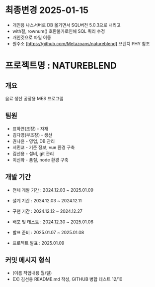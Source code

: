 # 최종변경 2025-01-15
- 개인용 나스서버로 DB 옮기면서 SQL버전 5.0.3으로 내리고
- with절, rownum() 호환불가로인해 SQL 쿼리 수정
- 개인깃으로 파일 이동
- 원주소 [https://github.com/Metazoans/natureblend] 브렌치 PHY 참조

# 프로젝트명 : NATUREBLEND

## 개요
음료 생산 공장용 MES 프로그램

## 팀원
 - 표하연(조장) - 자재
 - 김다영(부조장) - 생산
 - 권나윤 - 영업, DB 관리
 - 서민교 - 기준 정보, vue 환경 구축
 - 김선용 - 설비, git 관리
 - 이신화 - 품질, node 환경 구축

## 개발 기간
 - 전체 개발 기간 : 2024.12.03 ~ 2025.01.09

 - 설계 기간 : 2024.12.03 ~ 2024.12.11
 - 구현 기간 : 2024.12.12 ~ 2024.12.27
 - 배포 및 테스트 : 2024.12.30 ~ 2025.01.06
 - 발표 준비 : 2025.01.07 ~ 2025.01.08
 - 프로젝트 발표 : 2025.01.09


## 커밋 메시지 형식
 - (이름 작업내용 월/일)
 - EX) 김선용 README.md 작성, GITHUB 병합 테스트 12/10






